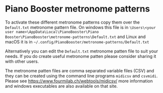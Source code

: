 # Piano Booster metronome patterns

To activate these different metronome patterns copy them over the `Default.txt` metronome pattern file.
On windows this file is in `\Users\<your user name>\AppData\Local\PianoBooster\Piano Booster\PianoBooster\metronome-patterns\Default.txt` and Linux and macOS it is in `~/.config/PianoBooster/metronome-patterns/Default.txt`

Alternatively you can edit the `Default.txt` metronome patten file to suit your needs.
If you do create useful metronome patten please consider sharing it with other users.

The metronome patten files are comma separated variable files (CSV) and they can be created using
the command line programs `midicsv` and `csvmidi`.
Please see https://www.fourmilab.ch/webtools/midicsv/ more information and windows executables are also available on that site.
